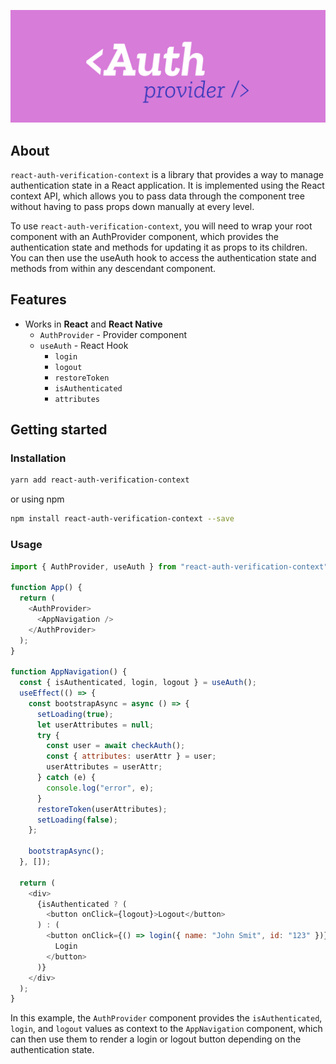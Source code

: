 <p align="center">
  <img alt="react-theme-provider" src="./assets/auth-provider-logo-2.jpg" >
</p>

## About

`react-auth-verification-context` is a library that provides a way to manage authentication state in a React application. It is implemented using the React context API, which allows you to pass data through the component tree without having to pass props down manually at every level.

To use `react-auth-verification-context`, you will need to wrap your root component with an AuthProvider component, which provides the authentication state and methods for updating it as props to its children. You can then use the useAuth hook to access the authentication state and methods from within any descendant component.

## Features

- Works in **React** and **React Native**
  - `AuthProvider` - Provider component
  - `useAuth` - React Hook
    - `login`
    - `logout`
    - `restoreToken`
    - `isAuthenticated`
    - `attributes`

## Getting started

### Installation

```sh
yarn add react-auth-verification-context
```

or using npm

```sh
npm install react-auth-verification-context --save
```

### Usage

```javascript
import { AuthProvider, useAuth } from "react-auth-verification-context";

function App() {
  return (
    <AuthProvider>
      <AppNavigation />
    </AuthProvider>
  );
}

function AppNavigation() {
  const { isAuthenticated, login, logout } = useAuth();
  useEffect(() => {
    const bootstrapAsync = async () => {
      setLoading(true);
      let userAttributes = null;
      try {
        const user = await checkAuth();
        const { attributes: userAttr } = user;
        userAttributes = userAttr;
      } catch (e) {
        console.log("error", e);
      }
      restoreToken(userAttributes);
      setLoading(false);
    };

    bootstrapAsync();
  }, []);

  return (
    <div>
      {isAuthenticated ? (
        <button onClick={logout}>Logout</button>
      ) : (
        <button onClick={() => login({ name: "John Smit", id: "123" })}>
          Login
        </button>
      )}
    </div>
  );
}
```

In this example, the `AuthProvider` component provides the `isAuthenticated`, `login`, and `logout` values as context to the `AppNavigation` component, which can then use them to render a login or logout button depending on the authentication state.
